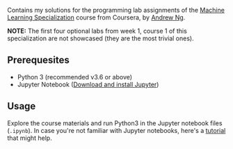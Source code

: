 Contains my solutions for the programming lab assignments of the [Machine Learning Specialization](https://www.coursera.org/specializations/machine-learning-introduction?action=enroll&utm_campaign=social-andrew-linkedin-mls-launch-2022&utm_medium=institutions&utm_source=deeplearning-ai) course from Coursera, by [Andrew Ng](https://www.andrewng.org/). 

**NOTE:** The first four optional labs from week 1, course 1 of this specialization are not showcased (they are the most trivial ones).

## Prerequesites
* Python 3 (recommended v3.6 or above)
* Jupyter Notebook ([Download and install Jupyter](https://jupyter.org/install))

## Usage
Explore the course materials and run Python3 in the Jupyter notebook files (```.ipynb```). In case you're not familiar with Jupyter notebooks, here's a [tutorial](https://www.dataquest.io/blog/jupyter-notebook-tutorial/) that might help.
